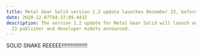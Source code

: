 ```yaml
---
title: Metal Gear Solid version 1.2 update launches December 23, before Christmas
date: 2020-12-07T04:37:09.443Z
description: The version 1.2 update for Metal Gear Solid will launch on December
  23 publisher and developer miHoYo announced.
---
```

<!--StartFragment-->

SOLID SNAKE REEEEE!!!!!!!!!!!!!!!!!

<!--EndFragment-->